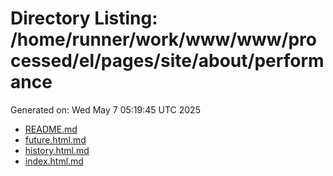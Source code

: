 # Directory Listing: /home/runner/work/www/www/processed/el/pages/site/about/performance
Generated on: Wed May  7 05:19:45 UTC 2025

- [README.md](README.md)
- [future.html.md](future.html.md)
- [history.html.md](history.html.md)
- [index.html.md](index.html.md)
